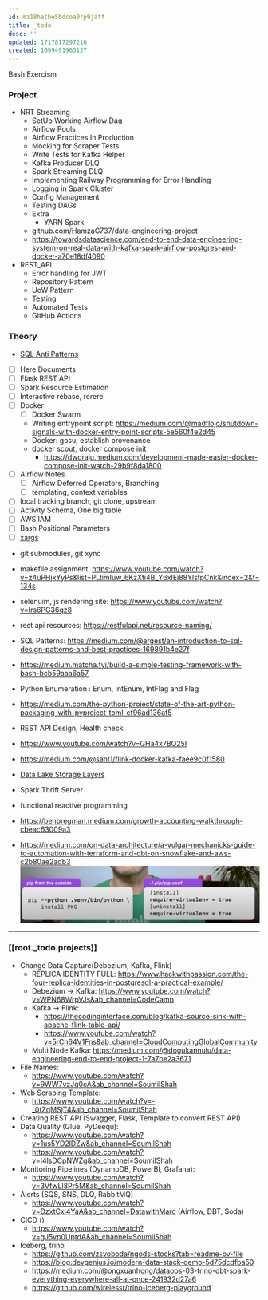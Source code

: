 ```yaml
---
id: mz18hetbe5bdcoa0rp9jaff
title: _todo
desc: ''
updated: 1717817297216
created: 1699491963127
---
```


Bash Exercism

### Project
- NRT Streaming 
  - SetUp Working Airflow Dag
  - Airflow Pools
  - Airflow Practices In Production
  - Mocking for Scraper Tests
  - Write Tests for Kafka Helper
  - Kafka Producer DLQ
  - Spark Streaming DLQ
  - Implementing Railway Programming for Error Handling
  - Logging in Spark Cluster
  - Config Management
  - Testing DAGs
  - Extra
    - YARN Spark
  - github.com/HamzaG737/data-engineering-project
  - https://towardsdatascience.com/end-to-end-data-engineering-system-on-real-data-with-kafka-spark-airflow-postgres-and-docker-a70e18df4090
- REST_API
  - Error handling for JWT
  - Repository Pattern
  - UoW Pattern
  - Testing 
  - Automated Tests
  - GitHub Actions

### Theory

- [SQL Anti Patterns](https://medium.com/pragmatic-programmers/table-of-contents-4e017a30c020)
- [ ] Here Documents
- [ ] Flask REST API
- [ ] Spark Resource Estimation
- [ ] Interactive rebase, rerere
- [ ] Docker 
  - [ ] Docker Swarm
  - Writing entrypoint script: https://medium.com/@madflojo/shutdown-signals-with-docker-entry-point-scripts-5e560f4e2d45
  - Docker: gosu, establish provenance
  - docker scout, docker compose init
    - https://dwdraju.medium.com/development-made-easier-docker-compose-init-watch-29b9f8da1800
- [ ] Airflow Notes
  - [ ] Airflow Deferred Operators, Branching
  - [ ] templating, context variables
- [ ] local tracking branch, git clone, upstream
- [ ] Activity Schema, One big table
- [ ] AWS IAM
- [ ] Bash Positional Parameters
- [ ] [xargs](https://www.youtube.com/watch?v=rp7jLi_kgPg)
- git submodules, git xync
- makefile assignment: https://www.youtube.com/watch?v=z4uPHjxYyPs&list=PLtimIuw_6KzXti4B_Y6xIEj88YlstpCnk&index=2&t=134s
- selenuim, js rendering site: https://www.youtube.com/watch?v=Irs6PG36qz8 
- rest api resources: https://restfulapi.net/resource-naming/
 - SQL Patterns: https://medium.com/@ergest/an-introduction-to-sql-design-patterns-and-best-practices-169891b4e27f
- https://medium.matcha.fyi/build-a-simple-testing-framework-with-bash-bcb59aaa6a57
- Python Enumeration : Enum, IntEnum, IntFlag and Flag
- https://medium.com/the-python-project/state-of-the-art-python-packaging-with-pyproject-toml-cf96ad136af5
- REST API Design, Health check
- https://www.youtube.com/watch?v=GHa4x7BO25I
- https://medium.com/@sant1/flink-docker-kafka-faee9c0f1580
- [Data Lake Storage Layers  ](https://www.youtube.com/watch?v=fryfx0Zg7KA)
- Spark Thrift Server

- functional reactive programming 

- https://benbregman.medium.com/growth-accounting-walkthrough-cbeac63009a3
- https://medium.com/on-data-architecture/a-vulgar-mechanicks-guide-to-automation-with-terraform-and-dbt-on-snowflake-and-aws-c2b80ae2adb3
![alt text](image-9.png)
---

### [[root._todo.projects]]

- Change Data Capture(Debezium, Kafka, Flink)
  - REPLICA IDENTITY FULL: <https://www.hackwithpassion.com/the-four-replica-identities-in-postgresql-a-practical-example/>
  - Debezium -> Kafka: <https://www.youtube.com/watch?v=WPN68WrpVJs&ab_channel=CodeCamp>
  - Kafka -> Flink:
    - <https://thecodinginterface.com/blog/kafka-source-sink-with-apache-flink-table-api/>
    - <https://www.youtube.com/watch?v=5rCh64V1Fns&ab_channel=CloudComputingGlobalCommunity>
  - Multi Node Kafka: <https://medium.com/@dogukannulu/data-engineering-end-to-end-project-1-7a7be2a3671>  
- File Names:
  - <https://www.youtube.com/watch?v=9WW7vzJq0cA&ab_channel=SoumilShah>
- Web Scraping Template:
  - <https://www.youtube.com/watch?v=-_0tZqMSjT4&ab_channel=SoumilShah>
- Creating REST API (Swagger, Flask, Template to convert REST API)
- Data Quality (Glue, PyDeequ):
  - <https://www.youtube.com/watch?v=1us5YD2lDZw&ab_channel=SoumilShah>
  - <https://www.youtube.com/watch?v=I4lsDCpNWZg&ab_channel=SoumilShah>
- Monitoring Pipelines (DynamoDB, PowerBI, Grafana):
  - <https://www.youtube.com/watch?v=3VfwLl8Pr5M&ab_channel=SoumilShah>
- Alerts (SQS, SNS, DLQ, RabbitMQ)
  - <https://www.youtube.com/watch?v=DzxtCxi4YaA&ab_channel=DatawithMarc> (Airflow, DBT, Soda)
- CICD ()
  - <https://www.youtube.com/watch?v=gJ5vp0UptdA&ab_channel=SoumilShah>
- Iceberg, trino
  - https://github.com/zsvoboda/ngods-stocks?tab=readme-ov-file
  - https://blog.devgenius.io/modern-data-stack-demo-5d75dcdfba50
  - https://medium.com/@ongxuanhong/dataops-03-trino-dbt-spark-everything-everywhere-all-at-once-241932d27a6
  - https://github.com/wirelessr/trino-iceberg-playground